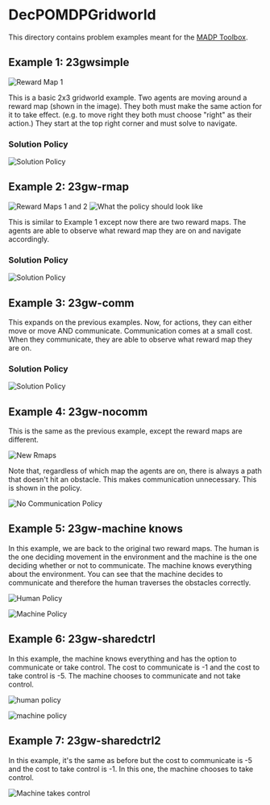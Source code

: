 # DecPOMDPGridworld
This directory contains problem examples meant for the [MADP Toolbox](http://www.fransoliehoek.net/fb/index.php?fuseaction=software.madp). 



## Example 1: 23gwsimple

![Reward Map 1](https://github.com/AlyssaByrnes/DecPOMDPGridworld/blob/master/Ex1Rmap.png)

This is a basic 2x3 gridworld example. Two agents are moving around a reward map (shown in the image).   They both must make the same action for it to take effect. (e.g. to move right they both must choose "right" as their action.) They start at the top right corner and must solve to navigate. 

### Solution Policy 
![Solution Policy](https://github.com/AlyssaByrnes/DecPOMDPGridworld/blob/master/simple-sol.png)




## Example 2: 23gw-rmap

![Reward Maps 1 and 2](https://github.com/AlyssaByrnes/DecPOMDPGridworld/blob/master/ExRmap3.png)
![What the policy should look like](https://github.com/AlyssaByrnes/DecPOMDPGridworld/blob/master/Policy.png)

This is similar to Example 1 except now there are two reward maps. The agents are able to observe what reward map they are on and navigate accordingly. 

### Solution Policy 
![Solution Policy](https://github.com/AlyssaByrnes/DecPOMDPGridworld/blob/master/Rmap-sol.png)

## Example 3: 23gw-comm
This expands on the previous examples. Now, for actions, they can either move or move AND communicate. Communication comes at a small cost. When they communicate, they are able to observe what reward map they are on. 

### Solution Policy 
![Solution Policy](https://github.com/AlyssaByrnes/DecPOMDPGridworld/blob/master/comm-sol.png)

## Example 4: 23gw-nocomm
This is the same as the previous example, except the reward maps are different.

![New Rmaps](https://github.com/AlyssaByrnes/DecPOMDPGridworld/blob/master/no-comm-rmaps.png)

Note that, regardless of which map the agents are on, there is always a path that doesn't hit an obstacle. This makes communication unnecessary. This is shown in the policy. 

![No Communication Policy](https://github.com/AlyssaByrnes/DecPOMDPGridworld/blob/master/no-comm-example.png)

## Example 5: 23gw-machine knows

In this example, we are back to the original two reward maps. The human is the one deciding movement in the environment and the machine is the one deciding whether or not to communicate. The machine knows everything about the environment. You can see that the machine decides to communicate and therefore the human traverses the obstacles correctly. 

![Human Policy](https://github.com/AlyssaByrnes/DecPOMDPGridworld/blob/master/humanpol.png)

![Machine Policy](https://github.com/AlyssaByrnes/DecPOMDPGridworld/blob/master/machinepol.png)


## Example 6: 23gw-sharedctrl

In this example, the machine knows everything and has the option to communicate or take control.  The cost to communicate is -1 and the cost to take control is -5. The machine chooses to communicate and not take control.

![human policy](https://github.com/AlyssaByrnes/DecPOMDPGridworld/blob/master/human-in-control.png)

![machine policy](https://github.com/AlyssaByrnes/DecPOMDPGridworld/blob/master/machine-communicate.png)

## Example 7: 23gw-sharedctrl2

In this example, it's the same as before but the cost to communicate is -5 and the cost to take control is -1.  In this one, the machine chooses to take control. 

![Machine takes control](https://github.com/AlyssaByrnes/DecPOMDPGridworld/blob/master/machine-take-control.png)
